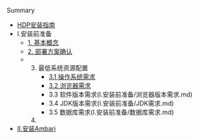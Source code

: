 Summary

* [HDP安装指南](README.md)
* I.安装前准备
  * [1. 基本概念](I.安装前准备/基本概念.md)
  * [2. 部署方案确认](I.安装前准备/部署方案确认.md)
  * 3. 最低系统资源配置
       * [3.1 操作系统需求](I.安装前准备/操作系统需求.md)
       * [3.2 浏览器需求](I.安装前准备/浏览器需求.md)
       * 3.3 软件版本需求(I.安装前准备/浏览器版本需求.md)
       * 3.4 JDK版本需求(I.安装前准备/JDK需求.md)
       * 3.5 数据库需求(I.安装前准备/数据库需求.md)
    2. 
* [II.安装Ambari](ii.ambari.md)



